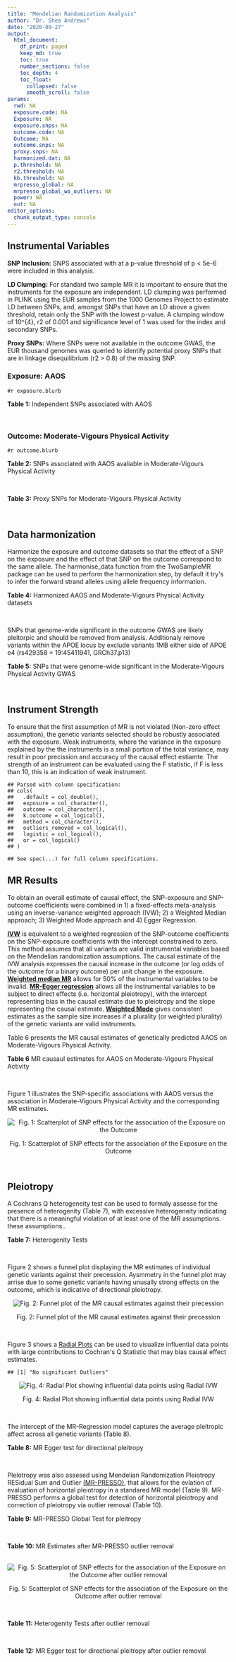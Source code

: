 ```yaml
---
title: "Mendelian Randomization Analysis"
author: "Dr. Shea Andrews"
date: "2020-09-27"
output:
  html_document:
    df_print: paged
    keep_md: true
    toc: true
    number_sections: false
    toc_depth: 4
    toc_float:
      collapsed: false
      smooth_scroll: false
params:
  rwd: NA
  exposure.code: NA
  Exposure: NA
  exposure.snps: NA
  outcome.code: NA
  Outcome: NA
  outcome.snps: NA
  proxy.snps: NA
  harmonized.dat: NA
  p.threshold: NA
  r2.threshold: NA
  kb.threshold: NA
  mrpresso_global: NA
  mrpresso_global_wo_outliers: NA
  power: NA
  out: NA
editor_options:
  chunk_output_type: console
---
```







## Instrumental Variables
**SNP Inclusion:** SNPS associated with at a p-value threshold of p < 5e-6 were included in this analysis.
<br>

**LD Clumping:** For standard two sample MR it is important to ensure that the instruments for the exposure are independent. LD clumping was performed in PLINK using the EUR samples from the 1000 Genomes Project to estimate LD between SNPs, and, amongst SNPs that have an LD above a given threshold, retain only the SNP with the lowest p-value. A clumping window of 10^{4}, r2 of 0.001 and significance level of 1 was used for the index and secondary SNPs.
<br>

**Proxy SNPs:** Where SNPs were not available in the outcome GWAS, the EUR thousand genomes was queried to identify potential proxy SNPs that are in linkage disequilibrium (r2 > 0.8) of the missing SNP.
<br>

### Exposure: AAOS
`#r exposure.blurb`
<br>

**Table 1:** Independent SNPs associated with AAOS
<div data-pagedtable="false">
  <script data-pagedtable-source type="application/json">
{"columns":[{"label":["SNP"],"name":[1],"type":["chr"],"align":["left"]},{"label":["CHROM"],"name":[2],"type":["dbl"],"align":["right"]},{"label":["POS"],"name":[3],"type":["dbl"],"align":["right"]},{"label":["REF"],"name":[4],"type":["chr"],"align":["left"]},{"label":["ALT"],"name":[5],"type":["chr"],"align":["left"]},{"label":["AF"],"name":[6],"type":["dbl"],"align":["right"]},{"label":["BETA"],"name":[7],"type":["dbl"],"align":["right"]},{"label":["SE"],"name":[8],"type":["dbl"],"align":["right"]},{"label":["Z"],"name":[9],"type":["dbl"],"align":["right"]},{"label":["P"],"name":[10],"type":["dbl"],"align":["right"]},{"label":["N"],"name":[11],"type":["dbl"],"align":["right"]},{"label":["TRAIT"],"name":[12],"type":["chr"],"align":["left"]}],"data":[{"1":"rs2649062","2":"1","3":"5799177","4":"A","5":"G","6":"0.3192","7":"0.0652","8":"0.0131","9":"4.977100","10":"6.120e-07","11":"40255","12":"AAOS"},{"1":"rs4662080","2":"1","3":"14363419","4":"C","5":"T","6":"0.6649","7":"0.1421","8":"0.0296","9":"4.800676","10":"1.586e-06","11":"40255","12":"AAOS"},{"1":"rs10919252","2":"1","3":"169802956","4":"C","5":"G","6":"0.3275","7":"0.0975","8":"0.0198","9":"4.924240","10":"8.182e-07","11":"40255","12":"AAOS"},{"1":"rs6701713","2":"1","3":"207786289","4":"A","5":"G","6":"0.7983","7":"-0.0709","8":"0.0146","9":"-4.856160","10":"1.184e-06","11":"40255","12":"AAOS"},{"1":"rs144505123","2":"1","3":"221802052","4":"C","5":"T","6":"0.0113","7":"0.7709","8":"0.1609","9":"4.791175","10":"1.661e-06","11":"40255","12":"AAOS"},{"1":"rs6718282","2":"2","3":"18039651","4":"G","5":"A","6":"0.0440","7":"-0.1421","8":"0.0308","9":"-4.613636","10":"3.840e-06","11":"40255","12":"AAOS"},{"1":"rs114131510","2":"2","3":"78420700","4":"A","5":"G","6":"0.0162","7":"0.6419","8":"0.1406","9":"4.565430","10":"4.949e-06","11":"40255","12":"AAOS"},{"1":"rs12615104","2":"2","3":"109820829","4":"T","5":"C","6":"0.2566","7":"-0.1057","8":"0.0221","9":"-4.782810","10":"1.829e-06","11":"40255","12":"AAOS"},{"1":"rs111906619","2":"2","3":"127789085","4":"C","5":"T","6":"0.0709","7":"0.1268","8":"0.0256","9":"4.953125","10":"7.088e-07","11":"40255","12":"AAOS"},{"1":"rs6431219","2":"2","3":"127862133","4":"C","5":"T","6":"0.4163","7":"0.0774","8":"0.0124","9":"6.241935","10":"3.897e-10","11":"40255","12":"AAOS"},{"1":"rs359982","2":"2","3":"219826934","4":"A","5":"G","6":"0.0781","7":"0.2660","8":"0.0513","9":"5.185190","10":"2.159e-07","11":"40255","12":"AAOS"},{"1":"rs116341973","2":"3","3":"63462893","4":"A","5":"G","6":"0.0227","7":"0.2057","8":"0.0399","9":"5.155390","10":"2.478e-07","11":"40255","12":"AAOS"},{"1":"rs145799027","2":"3","3":"114438213","4":"T","5":"C","6":"0.0147","7":"0.7485","8":"0.1601","9":"4.675200","10":"2.933e-06","11":"40255","12":"AAOS"},{"1":"rs71602496","2":"4","3":"661002","4":"A","5":"G","6":"0.1453","7":"0.0780","8":"0.0171","9":"4.561400","10":"4.978e-06","11":"40255","12":"AAOS"},{"1":"rs115803892","2":"4","3":"134185712","4":"G","5":"A","6":"0.0129","7":"0.9151","8":"0.1973","9":"4.638115","10":"3.498e-06","11":"40255","12":"AAOS"},{"1":"rs1689013","2":"4","3":"181048651","4":"T","5":"C","6":"0.2493","7":"0.0637","8":"0.0139","9":"4.582730","10":"4.657e-06","11":"40255","12":"AAOS"},{"1":"rs144202318","2":"5","3":"165711579","4":"G","5":"A","6":"0.0135","7":"0.7219","8":"0.1572","9":"4.592239","10":"4.356e-06","11":"40255","12":"AAOS"},{"1":"rs77345379","2":"6","3":"69273670","4":"C","5":"T","6":"0.0185","7":"0.2291","8":"0.0501","9":"4.572854","10":"4.830e-06","11":"40255","12":"AAOS"},{"1":"rs12153819","2":"6","3":"83773049","4":"C","5":"T","6":"0.1018","7":"-0.1092","8":"0.0235","9":"-4.646809","10":"3.291e-06","11":"40255","12":"AAOS"},{"1":"rs17170228","2":"7","3":"33076314","4":"G","5":"A","6":"0.0623","7":"0.1215","8":"0.0248","9":"4.899194","10":"1.004e-06","11":"40255","12":"AAOS"},{"1":"rs149907089","2":"7","3":"151626353","4":"G","5":"C","6":"0.0162","7":"0.7109","8":"0.1535","9":"4.631270","10":"3.637e-06","11":"40255","12":"AAOS"},{"1":"rs2725066","2":"8","3":"4438058","4":"T","5":"A","6":"0.5128","7":"-0.0936","8":"0.0191","9":"-4.900524","10":"9.948e-07","11":"40255","12":"AAOS"},{"1":"rs117201713","2":"8","3":"121340499","4":"G","5":"C","6":"0.0408","7":"0.2125","8":"0.0456","9":"4.660088","10":"3.120e-06","11":"40255","12":"AAOS"},{"1":"rs36033332","2":"9","3":"26834807","4":"C","5":"G","6":"0.0386","7":"0.4601","8":"0.0865","9":"5.319080","10":"1.030e-07","11":"40255","12":"AAOS"},{"1":"rs7930318","2":"11","3":"60033371","4":"C","5":"T","6":"0.5996","7":"0.0750","8":"0.0125","9":"6.000000","10":"2.245e-09","11":"40255","12":"AAOS"},{"1":"rs567075","2":"11","3":"85830157","4":"T","5":"C","6":"0.6903","7":"0.0900","8":"0.0132","9":"6.818180","10":"9.084e-12","11":"40255","12":"AAOS"},{"1":"rs11218343","2":"11","3":"121435587","4":"T","5":"C","6":"0.0395","7":"-0.1653","8":"0.0329","9":"-5.024320","10":"5.148e-07","11":"40255","12":"AAOS"},{"1":"rs7958488","2":"12","3":"6546166","4":"A","5":"T","6":"0.0195","7":"0.5085","8":"0.1111","9":"4.576960","10":"4.719e-06","11":"40255","12":"AAOS"},{"1":"rs1118069","2":"12","3":"84739181","4":"A","5":"T","6":"0.7195","7":"0.1012","8":"0.0216","9":"4.685190","10":"2.693e-06","11":"40255","12":"AAOS"},{"1":"rs140016885","2":"12","3":"99679113","4":"A","5":"G","6":"0.0144","7":"0.6851","8":"0.1416","9":"4.838280","10":"1.310e-06","11":"40255","12":"AAOS"},{"1":"rs9582517","2":"13","3":"102331030","4":"T","5":"C","6":"0.5073","7":"-0.1185","8":"0.0257","9":"-4.610890","10":"3.908e-06","11":"40255","12":"AAOS"},{"1":"rs146189059","2":"14","3":"47173254","4":"C","5":"G","6":"0.0111","7":"0.9444","8":"0.1835","9":"5.146590","10":"2.634e-07","11":"40255","12":"AAOS"},{"1":"rs17125944","2":"14","3":"53400629","4":"T","5":"C","6":"0.0924","7":"0.0960","8":"0.0203","9":"4.729060","10":"2.321e-06","11":"40255","12":"AAOS"},{"1":"rs150193285","2":"15","3":"75224360","4":"C","5":"T","6":"0.0109","7":"0.7622","8":"0.1650","9":"4.619394","10":"3.834e-06","11":"40255","12":"AAOS"},{"1":"rs9947273","2":"18","3":"35409158","4":"G","5":"A","6":"0.1431","7":"-0.0853","8":"0.0178","9":"-4.792135","10":"1.593e-06","11":"40255","12":"AAOS"},{"1":"rs62117204","2":"19","3":"45242967","4":"C","5":"T","6":"0.0601","7":"-0.1867","8":"0.0278","9":"-6.715827","10":"1.864e-11","11":"40255","12":"AAOS"},{"1":"rs76205446","2":"19","3":"45355267","4":"T","5":"A","6":"0.0143","7":"0.7096","8":"0.1234","9":"5.750405","10":"9.010e-09","11":"40255","12":"AAOS"},{"1":"rs2075650","2":"19","3":"45395619","4":"A","5":"G","6":"0.2197","7":"0.5502","8":"0.0223","9":"24.672600","10":"5.980e-134","11":"40255","12":"AAOS"},{"1":"rs141441332","2":"19","3":"45438575","4":"C","5":"A","6":"0.0110","7":"0.5383","8":"0.0632","9":"8.517405","10":"1.713e-17","11":"40255","12":"AAOS"},{"1":"rs204469","2":"19","3":"45490285","4":"A","5":"G","6":"0.9632","7":"0.1588","8":"0.0341","9":"4.656890","10":"3.269e-06","11":"40255","12":"AAOS"},{"1":"rs2827191","2":"21","3":"23361798","4":"C","5":"T","6":"0.2857","7":"0.1277","8":"0.0279","9":"4.577061","10":"4.895e-06","11":"40255","12":"AAOS"},{"1":"rs1043441","2":"22","3":"39130964","4":"C","5":"T","6":"0.2893","7":"-0.0639","8":"0.0135","9":"-4.733333","10":"2.110e-06","11":"40255","12":"AAOS"}],"options":{"columns":{"min":{},"max":[10]},"rows":{"min":[10],"max":[10]},"pages":{}}}
  </script>
</div>
<br>

### Outcome: Moderate-Vigours Physical Activity
`#r outcome.blurb`
<br>

**Table 2:** SNPs associated with AAOS avaliable in Moderate-Vigours Physical Activity
<div data-pagedtable="false">
  <script data-pagedtable-source type="application/json">
{"columns":[{"label":["SNP"],"name":[1],"type":["chr"],"align":["left"]},{"label":["CHROM"],"name":[2],"type":["dbl"],"align":["right"]},{"label":["POS"],"name":[3],"type":["dbl"],"align":["right"]},{"label":["REF"],"name":[4],"type":["chr"],"align":["left"]},{"label":["ALT"],"name":[5],"type":["chr"],"align":["left"]},{"label":["AF"],"name":[6],"type":["dbl"],"align":["right"]},{"label":["BETA"],"name":[7],"type":["dbl"],"align":["right"]},{"label":["SE"],"name":[8],"type":["dbl"],"align":["right"]},{"label":["Z"],"name":[9],"type":["dbl"],"align":["right"]},{"label":["P"],"name":[10],"type":["dbl"],"align":["right"]},{"label":["N"],"name":[11],"type":["dbl"],"align":["right"]},{"label":["TRAIT"],"name":[12],"type":["chr"],"align":["left"]}],"data":[{"1":"rs2649062","2":"1","3":"5799177","4":"A","5":"G","6":"0.312864","7":"-5.63136e-03","8":"0.00238261","9":"-2.3635300","10":"1.8e-02","11":"377234","12":"MVPA"},{"1":"rs10919252","2":"1","3":"169802956","4":"C","5":"G","6":"0.326389","7":"-1.16885e-03","8":"0.00235263","9":"-0.4968270","10":"6.2e-01","11":"377234","12":"MVPA"},{"1":"rs6701713","2":"1","3":"207786289","4":"A","5":"G","6":"0.818109","7":"-2.85609e-03","8":"0.00285338","9":"-1.0009500","10":"3.2e-01","11":"377234","12":"MVPA"},{"1":"rs144505123","2":"1","3":"221802052","4":"C","5":"T","6":"0.006434","7":"6.95662e-03","8":"0.01479730","9":"0.4701280","10":"6.4e-01","11":"377234","12":"MVPA"},{"1":"rs6718282","2":"2","3":"18039651","4":"G","5":"A","6":"0.051754","7":"9.32391e-04","8":"0.00505895","9":"0.1843050","10":"8.5e-01","11":"377234","12":"MVPA"},{"1":"rs114131510","2":"2","3":"78420700","4":"A","5":"G","6":"0.008185","7":"2.71980e-02","8":"0.01295120","9":"2.1000400","10":"3.6e-02","11":"377234","12":"MVPA"},{"1":"rs12615104","2":"2","3":"109820829","4":"T","5":"C","6":"0.259955","7":"9.33673e-04","8":"0.00251632","9":"0.3710470","10":"7.1e-01","11":"377234","12":"MVPA"},{"1":"rs111906619","2":"2","3":"127789085","4":"C","5":"T","6":"0.078820","7":"2.01876e-03","8":"0.00409250","9":"0.4932830","10":"6.2e-01","11":"377234","12":"MVPA"},{"1":"rs6431219","2":"2","3":"127862133","4":"C","5":"T","6":"0.414472","7":"3.75295e-03","8":"0.00223939","9":"1.6758800","10":"9.4e-02","11":"377234","12":"MVPA"},{"1":"rs359982","2":"2","3":"219826934","4":"A","5":"G","6":"0.071143","7":"6.03924e-03","8":"0.00428042","9":"1.4109000","10":"1.6e-01","11":"377234","12":"MVPA"},{"1":"rs116341973","2":"3","3":"63462893","4":"A","5":"G","6":"0.022843","7":"1.21286e-02","8":"0.00739812","9":"1.6394200","10":"1.0e-01","11":"377234","12":"MVPA"},{"1":"rs145799027","2":"3","3":"114438213","4":"T","5":"C","6":"0.007847","7":"5.63390e-03","8":"0.01373030","9":"0.4103260","10":"6.8e-01","11":"377234","12":"MVPA"},{"1":"rs71602496","2":"4","3":"661002","4":"A","5":"G","6":"0.153082","7":"5.69886e-03","8":"0.00306362","9":"1.8601700","10":"6.3e-02","11":"377234","12":"MVPA"},{"1":"rs115803892","2":"4","3":"134185712","4":"G","5":"A","6":"0.010239","7":"-1.00440e-02","8":"0.01101350","9":"-0.9119720","10":"3.6e-01","11":"377234","12":"MVPA"},{"1":"rs1689013","2":"4","3":"181048651","4":"T","5":"C","6":"0.239324","7":"2.77134e-03","8":"0.00258438","9":"1.0723400","10":"2.8e-01","11":"377234","12":"MVPA"},{"1":"rs144202318","2":"5","3":"165711579","4":"G","5":"A","6":"0.012872","7":"-1.32162e-02","8":"0.00991495","9":"-1.3329600","10":"1.8e-01","11":"377234","12":"MVPA"},{"1":"rs77345379","2":"6","3":"69273670","4":"C","5":"T","6":"0.018802","7":"-6.21436e-03","8":"0.00834054","9":"-0.7450790","10":"4.6e-01","11":"377234","12":"MVPA"},{"1":"rs12153819","2":"6","3":"83773049","4":"C","5":"T","6":"0.124306","7":"-2.82177e-03","8":"0.00334163","9":"-0.8444290","10":"4.0e-01","11":"377234","12":"MVPA"},{"1":"rs17170228","2":"7","3":"33076314","4":"G","5":"A","6":"0.068574","7":"2.82486e-03","8":"0.00436386","9":"0.6473310","10":"5.2e-01","11":"377234","12":"MVPA"},{"1":"rs149907089","2":"7","3":"151626353","4":"G","5":"C","6":"0.012344","7":"-1.04291e-02","8":"0.01133900","9":"-0.9197550","10":"3.6e-01","11":"377234","12":"MVPA"},{"1":"rs2725066","2":"8","3":"4438058","4":"T","5":"A","6":"0.521877","7":"1.73649e-03","8":"0.00221401","9":"0.7843190","10":"4.3e-01","11":"377234","12":"MVPA"},{"1":"rs117201713","2":"8","3":"121340499","4":"G","5":"C","6":"0.039613","7":"1.16509e-03","8":"0.00565834","9":"0.2059070","10":"8.4e-01","11":"377234","12":"MVPA"},{"1":"rs36033332","2":"9","3":"26834807","4":"C","5":"G","6":"0.051735","7":"4.23178e-03","8":"0.00502573","9":"0.8420230","10":"4.0e-01","11":"377234","12":"MVPA"},{"1":"rs7930318","2":"11","3":"60033371","4":"C","5":"T","6":"0.596097","7":"2.64869e-04","8":"0.00224741","9":"0.1178550","10":"9.1e-01","11":"377234","12":"MVPA"},{"1":"rs567075","2":"11","3":"85830157","4":"T","5":"C","6":"0.678228","7":"1.94643e-03","8":"0.00236037","9":"0.8246290","10":"4.1e-01","11":"377234","12":"MVPA"},{"1":"rs11218343","2":"11","3":"121435587","4":"T","5":"C","6":"0.037506","7":"-4.70450e-03","8":"0.00580715","9":"-0.8101220","10":"4.2e-01","11":"377234","12":"MVPA"},{"1":"rs7958488","2":"12","3":"6546166","4":"A","5":"T","6":"0.023766","7":"1.78508e-04","8":"0.00740328","9":"0.0241120","10":"9.8e-01","11":"377234","12":"MVPA"},{"1":"rs1118069","2":"12","3":"84739181","4":"A","5":"T","6":"0.716975","7":"1.42614e-04","8":"0.00244658","9":"0.0582912","10":"9.5e-01","11":"377234","12":"MVPA"},{"1":"rs140016885","2":"12","3":"99679113","4":"A","5":"G","6":"0.014288","7":"-1.08539e-03","8":"0.00983684","9":"-0.1103390","10":"9.1e-01","11":"377234","12":"MVPA"},{"1":"rs9582517","2":"13","3":"102331030","4":"T","5":"C","6":"0.489467","7":"-5.76231e-03","8":"0.00220877","9":"-2.6088300","10":"9.1e-03","11":"377234","12":"MVPA"},{"1":"rs146189059","2":"14","3":"47173254","4":"C","5":"G","6":"0.008012","7":"1.52099e-02","8":"0.01299360","9":"1.1705700","10":"2.4e-01","11":"377234","12":"MVPA"},{"1":"rs17125944","2":"14","3":"53400629","4":"T","5":"C","6":"0.091442","7":"3.51915e-03","8":"0.00383029","9":"0.9187690","10":"3.6e-01","11":"377234","12":"MVPA"},{"1":"rs150193285","2":"15","3":"75224360","4":"C","5":"T","6":"0.010873","7":"-4.25594e-03","8":"0.01070510","9":"-0.3975620","10":"6.9e-01","11":"377234","12":"MVPA"},{"1":"rs62117204","2":"19","3":"45242967","4":"C","5":"T","6":"0.071846","7":"-4.73442e-05","8":"0.00427019","9":"-0.0110871","10":"9.9e-01","11":"377234","12":"MVPA"},{"1":"rs76205446","2":"19","3":"45355267","4":"T","5":"A","6":"0.010832","7":"2.86922e-02","8":"0.01084620","9":"2.6453700","10":"8.2e-03","11":"377234","12":"MVPA"},{"1":"rs2075650","2":"19","3":"45395619","4":"A","5":"G","6":"0.145403","7":"1.63874e-02","8":"0.00312687","9":"5.2408300","10":"1.6e-07","11":"377234","12":"MVPA"},{"1":"rs141441332","2":"19","3":"45438575","4":"C","5":"A","6":"0.011317","7":"3.79182e-02","8":"0.01079480","9":"3.5126400","10":"4.4e-04","11":"377234","12":"MVPA"},{"1":"rs204469","2":"19","3":"45490285","4":"A","5":"G","6":"0.956399","7":"4.50255e-03","8":"0.00544760","9":"0.8265200","10":"4.1e-01","11":"377234","12":"MVPA"},{"1":"rs2827191","2":"21","3":"23361798","4":"C","5":"T","6":"0.289773","7":"-9.13755e-04","8":"0.00242974","9":"-0.3760710","10":"7.1e-01","11":"377234","12":"MVPA"},{"1":"rs1043441","2":"22","3":"39130964","4":"C","5":"T","6":"0.293982","7":"2.96883e-03","8":"0.00242078","9":"1.2263900","10":"2.2e-01","11":"377234","12":"MVPA"},{"1":"rs4662080","2":"NA","3":"NA","4":"NA","5":"NA","6":"NA","7":"NA","8":"NA","9":"NA","10":"NA","11":"NA","12":"NA"},{"1":"rs9947273","2":"NA","3":"NA","4":"NA","5":"NA","6":"NA","7":"NA","8":"NA","9":"NA","10":"NA","11":"NA","12":"NA"}],"options":{"columns":{"min":{},"max":[10]},"rows":{"min":[10],"max":[10]},"pages":{}}}
  </script>
</div>
<br>

**Table 3:** Proxy SNPs for Moderate-Vigours Physical Activity
<div data-pagedtable="false">
  <script data-pagedtable-source type="application/json">
{"columns":[{"label":["target_snp"],"name":[1],"type":["chr"],"align":["left"]},{"label":["proxy_snp"],"name":[2],"type":["chr"],"align":["left"]},{"label":["ld.r2"],"name":[3],"type":["dbl"],"align":["right"]},{"label":["Dprime"],"name":[4],"type":["dbl"],"align":["right"]},{"label":["PHASE"],"name":[5],"type":["chr"],"align":["left"]},{"label":["X12"],"name":[6],"type":["lgl"],"align":["right"]},{"label":["CHROM"],"name":[7],"type":["dbl"],"align":["right"]},{"label":["POS"],"name":[8],"type":["dbl"],"align":["right"]},{"label":["REF.proxy"],"name":[9],"type":["chr"],"align":["left"]},{"label":["ALT.proxy"],"name":[10],"type":["chr"],"align":["left"]},{"label":["AF"],"name":[11],"type":["dbl"],"align":["right"]},{"label":["BETA"],"name":[12],"type":["dbl"],"align":["right"]},{"label":["SE"],"name":[13],"type":["dbl"],"align":["right"]},{"label":["Z"],"name":[14],"type":["dbl"],"align":["right"]},{"label":["P"],"name":[15],"type":["dbl"],"align":["right"]},{"label":["N"],"name":[16],"type":["dbl"],"align":["right"]},{"label":["TRAIT"],"name":[17],"type":["chr"],"align":["left"]},{"label":["ref"],"name":[18],"type":["chr"],"align":["left"]},{"label":["ref.proxy"],"name":[19],"type":["lgl"],"align":["right"]},{"label":["alt"],"name":[20],"type":["chr"],"align":["left"]},{"label":["alt.proxy"],"name":[21],"type":["chr"],"align":["left"]},{"label":["ALT"],"name":[22],"type":["chr"],"align":["left"]},{"label":["REF"],"name":[23],"type":["chr"],"align":["left"]},{"label":["proxy.outcome"],"name":[24],"type":["lgl"],"align":["right"]}],"data":[{"1":"rs4662080","2":"rs4662076","3":"1","4":"1","5":"CT/TG","6":"NA","7":"1","8":"14357851","9":"T","10":"G","11":"0.749664","12":"0.00223142","13":"0.00255843","14":"0.872183","15":"0.380","16":"377234","17":"MVPA","18":"C","19":"TRUE","20":"T","21":"G","22":"T","23":"C","24":"TRUE"},{"1":"rs9947273","2":"rs28702850","3":"1","4":"1","5":"AT/GC","6":"NA","7":"18","8":"35373923","9":"C","10":"T","11":"0.151139","12":"-0.00533028","13":"0.00309464","14":"-1.722420","15":"0.085","16":"377234","17":"MVPA","18":"A","19":"TRUE","20":"G","21":"C","22":"A","23":"G","24":"TRUE"}],"options":{"columns":{"min":{},"max":[10]},"rows":{"min":[10],"max":[10]},"pages":{}}}
  </script>
</div>
<br>

## Data harmonization
Harmonize the exposure and outcome datasets so that the effect of a SNP on the exposure and the effect of that SNP on the outcome correspond to the same allele. The harmonise_data function from the TwoSampleMR package can be used to perform the harmonization step, by default it try's to infer the forward strand alleles using allele frequency information.
<br>

**Table 4:** Harmonized AAOS and Moderate-Vigours Physical Activity datasets
<div data-pagedtable="false">
  <script data-pagedtable-source type="application/json">
{"columns":[{"label":["SNP"],"name":[1],"type":["chr"],"align":["left"]},{"label":["effect_allele.exposure"],"name":[2],"type":["chr"],"align":["left"]},{"label":["other_allele.exposure"],"name":[3],"type":["chr"],"align":["left"]},{"label":["effect_allele.outcome"],"name":[4],"type":["chr"],"align":["left"]},{"label":["other_allele.outcome"],"name":[5],"type":["chr"],"align":["left"]},{"label":["beta.exposure"],"name":[6],"type":["dbl"],"align":["right"]},{"label":["beta.outcome"],"name":[7],"type":["dbl"],"align":["right"]},{"label":["eaf.exposure"],"name":[8],"type":["dbl"],"align":["right"]},{"label":["eaf.outcome"],"name":[9],"type":["dbl"],"align":["right"]},{"label":["remove"],"name":[10],"type":["lgl"],"align":["right"]},{"label":["palindromic"],"name":[11],"type":["lgl"],"align":["right"]},{"label":["ambiguous"],"name":[12],"type":["lgl"],"align":["right"]},{"label":["id.outcome"],"name":[13],"type":["chr"],"align":["left"]},{"label":["chr.outcome"],"name":[14],"type":["dbl"],"align":["right"]},{"label":["pos.outcome"],"name":[15],"type":["dbl"],"align":["right"]},{"label":["se.outcome"],"name":[16],"type":["dbl"],"align":["right"]},{"label":["z.outcome"],"name":[17],"type":["dbl"],"align":["right"]},{"label":["pval.outcome"],"name":[18],"type":["dbl"],"align":["right"]},{"label":["samplesize.outcome"],"name":[19],"type":["dbl"],"align":["right"]},{"label":["outcome"],"name":[20],"type":["chr"],"align":["left"]},{"label":["mr_keep.outcome"],"name":[21],"type":["lgl"],"align":["right"]},{"label":["pval_origin.outcome"],"name":[22],"type":["chr"],"align":["left"]},{"label":["chr.exposure"],"name":[23],"type":["dbl"],"align":["right"]},{"label":["pos.exposure"],"name":[24],"type":["dbl"],"align":["right"]},{"label":["se.exposure"],"name":[25],"type":["dbl"],"align":["right"]},{"label":["z.exposure"],"name":[26],"type":["dbl"],"align":["right"]},{"label":["pval.exposure"],"name":[27],"type":["dbl"],"align":["right"]},{"label":["samplesize.exposure"],"name":[28],"type":["dbl"],"align":["right"]},{"label":["exposure"],"name":[29],"type":["chr"],"align":["left"]},{"label":["mr_keep.exposure"],"name":[30],"type":["lgl"],"align":["right"]},{"label":["pval_origin.exposure"],"name":[31],"type":["chr"],"align":["left"]},{"label":["id.exposure"],"name":[32],"type":["chr"],"align":["left"]},{"label":["action"],"name":[33],"type":["dbl"],"align":["right"]},{"label":["mr_keep"],"name":[34],"type":["lgl"],"align":["right"]},{"label":["pt"],"name":[35],"type":["dbl"],"align":["right"]},{"label":["pleitropy_keep"],"name":[36],"type":["lgl"],"align":["right"]},{"label":["mrpresso_RSSobs"],"name":[37],"type":["lgl"],"align":["right"]},{"label":["mrpresso_pval"],"name":[38],"type":["lgl"],"align":["right"]},{"label":["mrpresso_keep"],"name":[39],"type":["lgl"],"align":["right"]}],"data":[{"1":"rs1043441","2":"T","3":"C","4":"T","5":"C","6":"-0.0639","7":"2.96883e-03","8":"0.2893","9":"0.293982","10":"FALSE","11":"FALSE","12":"FALSE","13":"UBZtXd","14":"22","15":"39130964","16":"0.00242078","17":"1.2263900","18":"2.2e-01","19":"377234","20":"Klimentidis2018mvpa","21":"TRUE","22":"reported","23":"22","24":"39130964","25":"0.0135","26":"-4.733333","27":"2.110e-06","28":"40255","29":"Huang2017aaos","30":"TRUE","31":"reported","32":"G6I6Ee","33":"2","34":"TRUE","35":"5e-06","36":"TRUE","37":"NA","38":"NA","39":"TRUE"},{"1":"rs10919252","2":"G","3":"C","4":"G","5":"C","6":"0.0975","7":"-1.16885e-03","8":"0.3275","9":"0.326389","10":"FALSE","11":"TRUE","12":"FALSE","13":"UBZtXd","14":"1","15":"169802956","16":"0.00235263","17":"-0.4968270","18":"6.2e-01","19":"377234","20":"Klimentidis2018mvpa","21":"TRUE","22":"reported","23":"1","24":"169802956","25":"0.0198","26":"4.924240","27":"8.182e-07","28":"40255","29":"Huang2017aaos","30":"TRUE","31":"reported","32":"G6I6Ee","33":"2","34":"TRUE","35":"5e-06","36":"TRUE","37":"NA","38":"NA","39":"TRUE"},{"1":"rs1118069","2":"T","3":"A","4":"T","5":"A","6":"0.1012","7":"1.42614e-04","8":"0.7195","9":"0.716975","10":"FALSE","11":"TRUE","12":"FALSE","13":"UBZtXd","14":"12","15":"84739181","16":"0.00244658","17":"0.0582912","18":"9.5e-01","19":"377234","20":"Klimentidis2018mvpa","21":"TRUE","22":"reported","23":"12","24":"84739181","25":"0.0216","26":"4.685190","27":"2.693e-06","28":"40255","29":"Huang2017aaos","30":"TRUE","31":"reported","32":"G6I6Ee","33":"2","34":"TRUE","35":"5e-06","36":"TRUE","37":"NA","38":"NA","39":"TRUE"},{"1":"rs111906619","2":"T","3":"C","4":"T","5":"C","6":"0.1268","7":"2.01876e-03","8":"0.0709","9":"0.078820","10":"FALSE","11":"FALSE","12":"FALSE","13":"UBZtXd","14":"2","15":"127789085","16":"0.00409250","17":"0.4932830","18":"6.2e-01","19":"377234","20":"Klimentidis2018mvpa","21":"TRUE","22":"reported","23":"2","24":"127789085","25":"0.0256","26":"4.953125","27":"7.088e-07","28":"40255","29":"Huang2017aaos","30":"TRUE","31":"reported","32":"G6I6Ee","33":"2","34":"TRUE","35":"5e-06","36":"TRUE","37":"NA","38":"NA","39":"TRUE"},{"1":"rs11218343","2":"C","3":"T","4":"C","5":"T","6":"-0.1653","7":"-4.70450e-03","8":"0.0395","9":"0.037506","10":"FALSE","11":"FALSE","12":"FALSE","13":"UBZtXd","14":"11","15":"121435587","16":"0.00580715","17":"-0.8101220","18":"4.2e-01","19":"377234","20":"Klimentidis2018mvpa","21":"TRUE","22":"reported","23":"11","24":"121435587","25":"0.0329","26":"-5.024320","27":"5.148e-07","28":"40255","29":"Huang2017aaos","30":"TRUE","31":"reported","32":"G6I6Ee","33":"2","34":"TRUE","35":"5e-06","36":"TRUE","37":"NA","38":"NA","39":"TRUE"},{"1":"rs114131510","2":"G","3":"A","4":"G","5":"A","6":"0.6419","7":"2.71980e-02","8":"0.0162","9":"0.008185","10":"FALSE","11":"FALSE","12":"FALSE","13":"UBZtXd","14":"2","15":"78420700","16":"0.01295120","17":"2.1000400","18":"3.6e-02","19":"377234","20":"Klimentidis2018mvpa","21":"TRUE","22":"reported","23":"2","24":"78420700","25":"0.1406","26":"4.565430","27":"4.949e-06","28":"40255","29":"Huang2017aaos","30":"TRUE","31":"reported","32":"G6I6Ee","33":"2","34":"TRUE","35":"5e-06","36":"TRUE","37":"NA","38":"NA","39":"TRUE"},{"1":"rs115803892","2":"A","3":"G","4":"A","5":"G","6":"0.9151","7":"-1.00440e-02","8":"0.0129","9":"0.010239","10":"FALSE","11":"FALSE","12":"FALSE","13":"UBZtXd","14":"4","15":"134185712","16":"0.01101350","17":"-0.9119720","18":"3.6e-01","19":"377234","20":"Klimentidis2018mvpa","21":"TRUE","22":"reported","23":"4","24":"134185712","25":"0.1973","26":"4.638115","27":"3.498e-06","28":"40255","29":"Huang2017aaos","30":"TRUE","31":"reported","32":"G6I6Ee","33":"2","34":"TRUE","35":"5e-06","36":"TRUE","37":"NA","38":"NA","39":"TRUE"},{"1":"rs116341973","2":"G","3":"A","4":"G","5":"A","6":"0.2057","7":"1.21286e-02","8":"0.0227","9":"0.022843","10":"FALSE","11":"FALSE","12":"FALSE","13":"UBZtXd","14":"3","15":"63462893","16":"0.00739812","17":"1.6394200","18":"1.0e-01","19":"377234","20":"Klimentidis2018mvpa","21":"TRUE","22":"reported","23":"3","24":"63462893","25":"0.0399","26":"5.155390","27":"2.478e-07","28":"40255","29":"Huang2017aaos","30":"TRUE","31":"reported","32":"G6I6Ee","33":"2","34":"TRUE","35":"5e-06","36":"TRUE","37":"NA","38":"NA","39":"TRUE"},{"1":"rs117201713","2":"C","3":"G","4":"C","5":"G","6":"0.2125","7":"1.16509e-03","8":"0.0408","9":"0.039613","10":"FALSE","11":"TRUE","12":"FALSE","13":"UBZtXd","14":"8","15":"121340499","16":"0.00565834","17":"0.2059070","18":"8.4e-01","19":"377234","20":"Klimentidis2018mvpa","21":"TRUE","22":"reported","23":"8","24":"121340499","25":"0.0456","26":"4.660088","27":"3.120e-06","28":"40255","29":"Huang2017aaos","30":"TRUE","31":"reported","32":"G6I6Ee","33":"2","34":"TRUE","35":"5e-06","36":"TRUE","37":"NA","38":"NA","39":"TRUE"},{"1":"rs12153819","2":"T","3":"C","4":"T","5":"C","6":"-0.1092","7":"-2.82177e-03","8":"0.1018","9":"0.124306","10":"FALSE","11":"FALSE","12":"FALSE","13":"UBZtXd","14":"6","15":"83773049","16":"0.00334163","17":"-0.8444290","18":"4.0e-01","19":"377234","20":"Klimentidis2018mvpa","21":"TRUE","22":"reported","23":"6","24":"83773049","25":"0.0235","26":"-4.646809","27":"3.291e-06","28":"40255","29":"Huang2017aaos","30":"TRUE","31":"reported","32":"G6I6Ee","33":"2","34":"TRUE","35":"5e-06","36":"TRUE","37":"NA","38":"NA","39":"TRUE"},{"1":"rs12615104","2":"C","3":"T","4":"C","5":"T","6":"-0.1057","7":"9.33673e-04","8":"0.2566","9":"0.259955","10":"FALSE","11":"FALSE","12":"FALSE","13":"UBZtXd","14":"2","15":"109820829","16":"0.00251632","17":"0.3710470","18":"7.1e-01","19":"377234","20":"Klimentidis2018mvpa","21":"TRUE","22":"reported","23":"2","24":"109820829","25":"0.0221","26":"-4.782810","27":"1.829e-06","28":"40255","29":"Huang2017aaos","30":"TRUE","31":"reported","32":"G6I6Ee","33":"2","34":"TRUE","35":"5e-06","36":"TRUE","37":"NA","38":"NA","39":"TRUE"},{"1":"rs140016885","2":"G","3":"A","4":"G","5":"A","6":"0.6851","7":"-1.08539e-03","8":"0.0144","9":"0.014288","10":"FALSE","11":"FALSE","12":"FALSE","13":"UBZtXd","14":"12","15":"99679113","16":"0.00983684","17":"-0.1103390","18":"9.1e-01","19":"377234","20":"Klimentidis2018mvpa","21":"TRUE","22":"reported","23":"12","24":"99679113","25":"0.1416","26":"4.838280","27":"1.310e-06","28":"40255","29":"Huang2017aaos","30":"TRUE","31":"reported","32":"G6I6Ee","33":"2","34":"TRUE","35":"5e-06","36":"TRUE","37":"NA","38":"NA","39":"TRUE"},{"1":"rs141441332","2":"A","3":"C","4":"A","5":"C","6":"0.5383","7":"3.79182e-02","8":"0.0110","9":"0.011317","10":"FALSE","11":"FALSE","12":"FALSE","13":"UBZtXd","14":"19","15":"45438575","16":"0.01079480","17":"3.5126400","18":"4.4e-04","19":"377234","20":"Klimentidis2018mvpa","21":"TRUE","22":"reported","23":"19","24":"45438575","25":"0.0632","26":"8.517405","27":"1.713e-17","28":"40255","29":"Huang2017aaos","30":"TRUE","31":"reported","32":"G6I6Ee","33":"2","34":"TRUE","35":"5e-06","36":"FALSE","37":"NA","38":"NA","39":"TRUE"},{"1":"rs144202318","2":"A","3":"G","4":"A","5":"G","6":"0.7219","7":"-1.32162e-02","8":"0.0135","9":"0.012872","10":"FALSE","11":"FALSE","12":"FALSE","13":"UBZtXd","14":"5","15":"165711579","16":"0.00991495","17":"-1.3329600","18":"1.8e-01","19":"377234","20":"Klimentidis2018mvpa","21":"TRUE","22":"reported","23":"5","24":"165711579","25":"0.1572","26":"4.592239","27":"4.356e-06","28":"40255","29":"Huang2017aaos","30":"TRUE","31":"reported","32":"G6I6Ee","33":"2","34":"TRUE","35":"5e-06","36":"TRUE","37":"NA","38":"NA","39":"TRUE"},{"1":"rs144505123","2":"T","3":"C","4":"T","5":"C","6":"0.7709","7":"6.95662e-03","8":"0.0113","9":"0.006434","10":"FALSE","11":"FALSE","12":"FALSE","13":"UBZtXd","14":"1","15":"221802052","16":"0.01479730","17":"0.4701280","18":"6.4e-01","19":"377234","20":"Klimentidis2018mvpa","21":"TRUE","22":"reported","23":"1","24":"221802052","25":"0.1609","26":"4.791175","27":"1.661e-06","28":"40255","29":"Huang2017aaos","30":"TRUE","31":"reported","32":"G6I6Ee","33":"2","34":"TRUE","35":"5e-06","36":"TRUE","37":"NA","38":"NA","39":"TRUE"},{"1":"rs145799027","2":"C","3":"T","4":"C","5":"T","6":"0.7485","7":"5.63390e-03","8":"0.0147","9":"0.007847","10":"FALSE","11":"FALSE","12":"FALSE","13":"UBZtXd","14":"3","15":"114438213","16":"0.01373030","17":"0.4103260","18":"6.8e-01","19":"377234","20":"Klimentidis2018mvpa","21":"TRUE","22":"reported","23":"3","24":"114438213","25":"0.1601","26":"4.675200","27":"2.933e-06","28":"40255","29":"Huang2017aaos","30":"TRUE","31":"reported","32":"G6I6Ee","33":"2","34":"TRUE","35":"5e-06","36":"TRUE","37":"NA","38":"NA","39":"TRUE"},{"1":"rs146189059","2":"G","3":"C","4":"G","5":"C","6":"0.9444","7":"1.52099e-02","8":"0.0111","9":"0.008012","10":"FALSE","11":"TRUE","12":"FALSE","13":"UBZtXd","14":"14","15":"47173254","16":"0.01299360","17":"1.1705700","18":"2.4e-01","19":"377234","20":"Klimentidis2018mvpa","21":"TRUE","22":"reported","23":"14","24":"47173254","25":"0.1835","26":"5.146590","27":"2.634e-07","28":"40255","29":"Huang2017aaos","30":"TRUE","31":"reported","32":"G6I6Ee","33":"2","34":"TRUE","35":"5e-06","36":"TRUE","37":"NA","38":"NA","39":"TRUE"},{"1":"rs149907089","2":"C","3":"G","4":"C","5":"G","6":"0.7109","7":"-1.04291e-02","8":"0.0162","9":"0.012344","10":"FALSE","11":"TRUE","12":"FALSE","13":"UBZtXd","14":"7","15":"151626353","16":"0.01133900","17":"-0.9197550","18":"3.6e-01","19":"377234","20":"Klimentidis2018mvpa","21":"TRUE","22":"reported","23":"7","24":"151626353","25":"0.1535","26":"4.631270","27":"3.637e-06","28":"40255","29":"Huang2017aaos","30":"TRUE","31":"reported","32":"G6I6Ee","33":"2","34":"TRUE","35":"5e-06","36":"TRUE","37":"NA","38":"NA","39":"TRUE"},{"1":"rs150193285","2":"T","3":"C","4":"T","5":"C","6":"0.7622","7":"-4.25594e-03","8":"0.0109","9":"0.010873","10":"FALSE","11":"FALSE","12":"FALSE","13":"UBZtXd","14":"15","15":"75224360","16":"0.01070510","17":"-0.3975620","18":"6.9e-01","19":"377234","20":"Klimentidis2018mvpa","21":"TRUE","22":"reported","23":"15","24":"75224360","25":"0.1650","26":"4.619394","27":"3.834e-06","28":"40255","29":"Huang2017aaos","30":"TRUE","31":"reported","32":"G6I6Ee","33":"2","34":"TRUE","35":"5e-06","36":"TRUE","37":"NA","38":"NA","39":"TRUE"},{"1":"rs1689013","2":"C","3":"T","4":"C","5":"T","6":"0.0637","7":"2.77134e-03","8":"0.2493","9":"0.239324","10":"FALSE","11":"FALSE","12":"FALSE","13":"UBZtXd","14":"4","15":"181048651","16":"0.00258438","17":"1.0723400","18":"2.8e-01","19":"377234","20":"Klimentidis2018mvpa","21":"TRUE","22":"reported","23":"4","24":"181048651","25":"0.0139","26":"4.582730","27":"4.657e-06","28":"40255","29":"Huang2017aaos","30":"TRUE","31":"reported","32":"G6I6Ee","33":"2","34":"TRUE","35":"5e-06","36":"TRUE","37":"NA","38":"NA","39":"TRUE"},{"1":"rs17125944","2":"C","3":"T","4":"C","5":"T","6":"0.0960","7":"3.51915e-03","8":"0.0924","9":"0.091442","10":"FALSE","11":"FALSE","12":"FALSE","13":"UBZtXd","14":"14","15":"53400629","16":"0.00383029","17":"0.9187690","18":"3.6e-01","19":"377234","20":"Klimentidis2018mvpa","21":"TRUE","22":"reported","23":"14","24":"53400629","25":"0.0203","26":"4.729060","27":"2.321e-06","28":"40255","29":"Huang2017aaos","30":"TRUE","31":"reported","32":"G6I6Ee","33":"2","34":"TRUE","35":"5e-06","36":"TRUE","37":"NA","38":"NA","39":"TRUE"},{"1":"rs17170228","2":"A","3":"G","4":"A","5":"G","6":"0.1215","7":"2.82486e-03","8":"0.0623","9":"0.068574","10":"FALSE","11":"FALSE","12":"FALSE","13":"UBZtXd","14":"7","15":"33076314","16":"0.00436386","17":"0.6473310","18":"5.2e-01","19":"377234","20":"Klimentidis2018mvpa","21":"TRUE","22":"reported","23":"7","24":"33076314","25":"0.0248","26":"4.899194","27":"1.004e-06","28":"40255","29":"Huang2017aaos","30":"TRUE","31":"reported","32":"G6I6Ee","33":"2","34":"TRUE","35":"5e-06","36":"TRUE","37":"NA","38":"NA","39":"TRUE"},{"1":"rs204469","2":"G","3":"A","4":"G","5":"A","6":"0.1588","7":"4.50255e-03","8":"0.9632","9":"0.956399","10":"FALSE","11":"FALSE","12":"FALSE","13":"UBZtXd","14":"19","15":"45490285","16":"0.00544760","17":"0.8265200","18":"4.1e-01","19":"377234","20":"Klimentidis2018mvpa","21":"TRUE","22":"reported","23":"19","24":"45490285","25":"0.0341","26":"4.656890","27":"3.269e-06","28":"40255","29":"Huang2017aaos","30":"TRUE","31":"reported","32":"G6I6Ee","33":"2","34":"TRUE","35":"5e-06","36":"FALSE","37":"NA","38":"NA","39":"TRUE"},{"1":"rs2075650","2":"G","3":"A","4":"G","5":"A","6":"0.5502","7":"1.63874e-02","8":"0.2197","9":"0.145403","10":"FALSE","11":"FALSE","12":"FALSE","13":"UBZtXd","14":"19","15":"45395619","16":"0.00312687","17":"5.2408300","18":"1.6e-07","19":"377234","20":"Klimentidis2018mvpa","21":"TRUE","22":"reported","23":"19","24":"45395619","25":"0.0223","26":"24.672600","27":"5.980e-134","28":"40255","29":"Huang2017aaos","30":"TRUE","31":"reported","32":"G6I6Ee","33":"2","34":"TRUE","35":"5e-06","36":"FALSE","37":"NA","38":"NA","39":"TRUE"},{"1":"rs2649062","2":"G","3":"A","4":"G","5":"A","6":"0.0652","7":"-5.63136e-03","8":"0.3192","9":"0.312864","10":"FALSE","11":"FALSE","12":"FALSE","13":"UBZtXd","14":"1","15":"5799177","16":"0.00238261","17":"-2.3635300","18":"1.8e-02","19":"377234","20":"Klimentidis2018mvpa","21":"TRUE","22":"reported","23":"1","24":"5799177","25":"0.0131","26":"4.977100","27":"6.120e-07","28":"40255","29":"Huang2017aaos","30":"TRUE","31":"reported","32":"G6I6Ee","33":"2","34":"TRUE","35":"5e-06","36":"TRUE","37":"NA","38":"NA","39":"TRUE"},{"1":"rs2725066","2":"A","3":"T","4":"A","5":"T","6":"-0.0936","7":"1.73649e-03","8":"0.5128","9":"0.521877","10":"FALSE","11":"TRUE","12":"TRUE","13":"UBZtXd","14":"8","15":"4438058","16":"0.00221401","17":"0.7843190","18":"4.3e-01","19":"377234","20":"Klimentidis2018mvpa","21":"TRUE","22":"reported","23":"8","24":"4438058","25":"0.0191","26":"-4.900524","27":"9.948e-07","28":"40255","29":"Huang2017aaos","30":"TRUE","31":"reported","32":"G6I6Ee","33":"2","34":"FALSE","35":"5e-06","36":"TRUE","37":"NA","38":"NA","39":"NA"},{"1":"rs2827191","2":"T","3":"C","4":"T","5":"C","6":"0.1277","7":"-9.13755e-04","8":"0.2857","9":"0.289773","10":"FALSE","11":"FALSE","12":"FALSE","13":"UBZtXd","14":"21","15":"23361798","16":"0.00242974","17":"-0.3760710","18":"7.1e-01","19":"377234","20":"Klimentidis2018mvpa","21":"TRUE","22":"reported","23":"21","24":"23361798","25":"0.0279","26":"4.577061","27":"4.895e-06","28":"40255","29":"Huang2017aaos","30":"TRUE","31":"reported","32":"G6I6Ee","33":"2","34":"TRUE","35":"5e-06","36":"TRUE","37":"NA","38":"NA","39":"TRUE"},{"1":"rs359982","2":"G","3":"A","4":"G","5":"A","6":"0.2660","7":"6.03924e-03","8":"0.0781","9":"0.071143","10":"FALSE","11":"FALSE","12":"FALSE","13":"UBZtXd","14":"2","15":"219826934","16":"0.00428042","17":"1.4109000","18":"1.6e-01","19":"377234","20":"Klimentidis2018mvpa","21":"TRUE","22":"reported","23":"2","24":"219826934","25":"0.0513","26":"5.185190","27":"2.159e-07","28":"40255","29":"Huang2017aaos","30":"TRUE","31":"reported","32":"G6I6Ee","33":"2","34":"TRUE","35":"5e-06","36":"TRUE","37":"NA","38":"NA","39":"TRUE"},{"1":"rs36033332","2":"G","3":"C","4":"G","5":"C","6":"0.4601","7":"4.23178e-03","8":"0.0386","9":"0.051735","10":"FALSE","11":"TRUE","12":"FALSE","13":"UBZtXd","14":"9","15":"26834807","16":"0.00502573","17":"0.8420230","18":"4.0e-01","19":"377234","20":"Klimentidis2018mvpa","21":"TRUE","22":"reported","23":"9","24":"26834807","25":"0.0865","26":"5.319080","27":"1.030e-07","28":"40255","29":"Huang2017aaos","30":"TRUE","31":"reported","32":"G6I6Ee","33":"2","34":"TRUE","35":"5e-06","36":"TRUE","37":"NA","38":"NA","39":"TRUE"},{"1":"rs4662080","2":"T","3":"C","4":"T","5":"C","6":"0.1421","7":"2.23142e-03","8":"0.6649","9":"0.749664","10":"FALSE","11":"FALSE","12":"FALSE","13":"UBZtXd","14":"1","15":"14357851","16":"0.00255843","17":"0.8721830","18":"3.8e-01","19":"377234","20":"Klimentidis2018mvpa","21":"TRUE","22":"reported","23":"1","24":"14363419","25":"0.0296","26":"4.800676","27":"1.586e-06","28":"40255","29":"Huang2017aaos","30":"TRUE","31":"reported","32":"G6I6Ee","33":"2","34":"TRUE","35":"5e-06","36":"TRUE","37":"NA","38":"NA","39":"TRUE"},{"1":"rs567075","2":"C","3":"T","4":"C","5":"T","6":"0.0900","7":"1.94643e-03","8":"0.6903","9":"0.678228","10":"FALSE","11":"FALSE","12":"FALSE","13":"UBZtXd","14":"11","15":"85830157","16":"0.00236037","17":"0.8246290","18":"4.1e-01","19":"377234","20":"Klimentidis2018mvpa","21":"TRUE","22":"reported","23":"11","24":"85830157","25":"0.0132","26":"6.818180","27":"9.084e-12","28":"40255","29":"Huang2017aaos","30":"TRUE","31":"reported","32":"G6I6Ee","33":"2","34":"TRUE","35":"5e-06","36":"TRUE","37":"NA","38":"NA","39":"TRUE"},{"1":"rs62117204","2":"T","3":"C","4":"T","5":"C","6":"-0.1867","7":"-4.73442e-05","8":"0.0601","9":"0.071846","10":"FALSE","11":"FALSE","12":"FALSE","13":"UBZtXd","14":"19","15":"45242967","16":"0.00427019","17":"-0.0110871","18":"9.9e-01","19":"377234","20":"Klimentidis2018mvpa","21":"TRUE","22":"reported","23":"19","24":"45242967","25":"0.0278","26":"-6.715827","27":"1.864e-11","28":"40255","29":"Huang2017aaos","30":"TRUE","31":"reported","32":"G6I6Ee","33":"2","34":"TRUE","35":"5e-06","36":"FALSE","37":"NA","38":"NA","39":"TRUE"},{"1":"rs6431219","2":"T","3":"C","4":"T","5":"C","6":"0.0774","7":"3.75295e-03","8":"0.4163","9":"0.414472","10":"FALSE","11":"FALSE","12":"FALSE","13":"UBZtXd","14":"2","15":"127862133","16":"0.00223939","17":"1.6758800","18":"9.4e-02","19":"377234","20":"Klimentidis2018mvpa","21":"TRUE","22":"reported","23":"2","24":"127862133","25":"0.0124","26":"6.241935","27":"3.897e-10","28":"40255","29":"Huang2017aaos","30":"TRUE","31":"reported","32":"G6I6Ee","33":"2","34":"TRUE","35":"5e-06","36":"TRUE","37":"NA","38":"NA","39":"TRUE"},{"1":"rs6701713","2":"G","3":"A","4":"G","5":"A","6":"-0.0709","7":"-2.85609e-03","8":"0.7983","9":"0.818109","10":"FALSE","11":"FALSE","12":"FALSE","13":"UBZtXd","14":"1","15":"207786289","16":"0.00285338","17":"-1.0009500","18":"3.2e-01","19":"377234","20":"Klimentidis2018mvpa","21":"TRUE","22":"reported","23":"1","24":"207786289","25":"0.0146","26":"-4.856160","27":"1.184e-06","28":"40255","29":"Huang2017aaos","30":"TRUE","31":"reported","32":"G6I6Ee","33":"2","34":"TRUE","35":"5e-06","36":"TRUE","37":"NA","38":"NA","39":"TRUE"},{"1":"rs6718282","2":"A","3":"G","4":"A","5":"G","6":"-0.1421","7":"9.32391e-04","8":"0.0440","9":"0.051754","10":"FALSE","11":"FALSE","12":"FALSE","13":"UBZtXd","14":"2","15":"18039651","16":"0.00505895","17":"0.1843050","18":"8.5e-01","19":"377234","20":"Klimentidis2018mvpa","21":"TRUE","22":"reported","23":"2","24":"18039651","25":"0.0308","26":"-4.613636","27":"3.840e-06","28":"40255","29":"Huang2017aaos","30":"TRUE","31":"reported","32":"G6I6Ee","33":"2","34":"TRUE","35":"5e-06","36":"TRUE","37":"NA","38":"NA","39":"TRUE"},{"1":"rs71602496","2":"G","3":"A","4":"G","5":"A","6":"0.0780","7":"5.69886e-03","8":"0.1453","9":"0.153082","10":"FALSE","11":"FALSE","12":"FALSE","13":"UBZtXd","14":"4","15":"661002","16":"0.00306362","17":"1.8601700","18":"6.3e-02","19":"377234","20":"Klimentidis2018mvpa","21":"TRUE","22":"reported","23":"4","24":"661002","25":"0.0171","26":"4.561400","27":"4.978e-06","28":"40255","29":"Huang2017aaos","30":"TRUE","31":"reported","32":"G6I6Ee","33":"2","34":"TRUE","35":"5e-06","36":"TRUE","37":"NA","38":"NA","39":"TRUE"},{"1":"rs76205446","2":"A","3":"T","4":"A","5":"T","6":"0.7096","7":"2.86922e-02","8":"0.0143","9":"0.010832","10":"FALSE","11":"TRUE","12":"FALSE","13":"UBZtXd","14":"19","15":"45355267","16":"0.01084620","17":"2.6453700","18":"8.2e-03","19":"377234","20":"Klimentidis2018mvpa","21":"TRUE","22":"reported","23":"19","24":"45355267","25":"0.1234","26":"5.750405","27":"9.010e-09","28":"40255","29":"Huang2017aaos","30":"TRUE","31":"reported","32":"G6I6Ee","33":"2","34":"TRUE","35":"5e-06","36":"FALSE","37":"NA","38":"NA","39":"TRUE"},{"1":"rs77345379","2":"T","3":"C","4":"T","5":"C","6":"0.2291","7":"-6.21436e-03","8":"0.0185","9":"0.018802","10":"FALSE","11":"FALSE","12":"FALSE","13":"UBZtXd","14":"6","15":"69273670","16":"0.00834054","17":"-0.7450790","18":"4.6e-01","19":"377234","20":"Klimentidis2018mvpa","21":"TRUE","22":"reported","23":"6","24":"69273670","25":"0.0501","26":"4.572854","27":"4.830e-06","28":"40255","29":"Huang2017aaos","30":"TRUE","31":"reported","32":"G6I6Ee","33":"2","34":"TRUE","35":"5e-06","36":"TRUE","37":"NA","38":"NA","39":"TRUE"},{"1":"rs7930318","2":"T","3":"C","4":"T","5":"C","6":"0.0750","7":"2.64869e-04","8":"0.5996","9":"0.596097","10":"FALSE","11":"FALSE","12":"FALSE","13":"UBZtXd","14":"11","15":"60033371","16":"0.00224741","17":"0.1178550","18":"9.1e-01","19":"377234","20":"Klimentidis2018mvpa","21":"TRUE","22":"reported","23":"11","24":"60033371","25":"0.0125","26":"6.000000","27":"2.245e-09","28":"40255","29":"Huang2017aaos","30":"TRUE","31":"reported","32":"G6I6Ee","33":"2","34":"TRUE","35":"5e-06","36":"TRUE","37":"NA","38":"NA","39":"TRUE"},{"1":"rs7958488","2":"T","3":"A","4":"T","5":"A","6":"0.5085","7":"1.78508e-04","8":"0.0195","9":"0.023766","10":"FALSE","11":"TRUE","12":"FALSE","13":"UBZtXd","14":"12","15":"6546166","16":"0.00740328","17":"0.0241120","18":"9.8e-01","19":"377234","20":"Klimentidis2018mvpa","21":"TRUE","22":"reported","23":"12","24":"6546166","25":"0.1111","26":"4.576960","27":"4.719e-06","28":"40255","29":"Huang2017aaos","30":"TRUE","31":"reported","32":"G6I6Ee","33":"2","34":"TRUE","35":"5e-06","36":"TRUE","37":"NA","38":"NA","39":"TRUE"},{"1":"rs9582517","2":"C","3":"T","4":"C","5":"T","6":"-0.1185","7":"-5.76231e-03","8":"0.5073","9":"0.489467","10":"FALSE","11":"FALSE","12":"FALSE","13":"UBZtXd","14":"13","15":"102331030","16":"0.00220877","17":"-2.6088300","18":"9.1e-03","19":"377234","20":"Klimentidis2018mvpa","21":"TRUE","22":"reported","23":"13","24":"102331030","25":"0.0257","26":"-4.610890","27":"3.908e-06","28":"40255","29":"Huang2017aaos","30":"TRUE","31":"reported","32":"G6I6Ee","33":"2","34":"TRUE","35":"5e-06","36":"TRUE","37":"NA","38":"NA","39":"TRUE"},{"1":"rs9947273","2":"A","3":"G","4":"A","5":"G","6":"-0.0853","7":"-5.33028e-03","8":"0.1431","9":"0.151139","10":"FALSE","11":"FALSE","12":"FALSE","13":"UBZtXd","14":"18","15":"35373923","16":"0.00309464","17":"-1.7224200","18":"8.5e-02","19":"377234","20":"Klimentidis2018mvpa","21":"TRUE","22":"reported","23":"18","24":"35409158","25":"0.0178","26":"-4.792135","27":"1.593e-06","28":"40255","29":"Huang2017aaos","30":"TRUE","31":"reported","32":"G6I6Ee","33":"2","34":"TRUE","35":"5e-06","36":"TRUE","37":"NA","38":"NA","39":"TRUE"}],"options":{"columns":{"min":{},"max":[10]},"rows":{"min":[10],"max":[10]},"pages":{}}}
  </script>
</div>
<br>

SNPs that genome-wide significant in the outcome GWAS are likely pleitorpic and should be removed from analysis. Additionaly remove variants within the APOE locus by exclude variants 1MB either side of APOE e4 (rs429358 = 19:45411941, GRCh37.p13)
<br>


**Table 5:** SNPs that were genome-wide significant in the Moderate-Vigours Physical Activity GWAS
<div data-pagedtable="false">
  <script data-pagedtable-source type="application/json">
{"columns":[{"label":["SNP"],"name":[1],"type":["chr"],"align":["left"]},{"label":["chr.outcome"],"name":[2],"type":["dbl"],"align":["right"]},{"label":["pos.outcome"],"name":[3],"type":["dbl"],"align":["right"]},{"label":["pval.exposure"],"name":[4],"type":["dbl"],"align":["right"]},{"label":["pval.outcome"],"name":[5],"type":["dbl"],"align":["right"]}],"data":[{"1":"rs141441332","2":"19","3":"45438575","4":"1.713e-17","5":"4.4e-04"},{"1":"rs204469","2":"19","3":"45490285","4":"3.269e-06","5":"4.1e-01"},{"1":"rs2075650","2":"19","3":"45395619","4":"5.980e-134","5":"1.6e-07"},{"1":"rs62117204","2":"19","3":"45242967","4":"1.864e-11","5":"9.9e-01"},{"1":"rs76205446","2":"19","3":"45355267","4":"9.010e-09","5":"8.2e-03"}],"options":{"columns":{"min":{},"max":[10]},"rows":{"min":[10],"max":[10]},"pages":{}}}
  </script>
</div>
<br>


## Instrument Strength
To ensure that the first assumption of MR is not violated (Non-zero effect assumption), the genetic variants selected should be robustly associated with the exposure. Weak instruments, where the variance in the exposure explained by the the instruments is a small portion of the total variance, may result in poor precission and accuracy of the causal effect estiamte. The strength of an instrument can be evaluated using the F statistic, if F is less than 10, this is an indication of weak instrument.


```
## Parsed with column specification:
## cols(
##   .default = col_double(),
##   exposure = col_character(),
##   outcome = col_character(),
##   k.outcome = col_logical(),
##   method = col_character(),
##   outliers_removed = col_logical(),
##   logistic = col_logical(),
##   or = col_logical()
## )
```

```
## See spec(...) for full column specifications.
```

<div data-pagedtable="false">
  <script data-pagedtable-source type="application/json">
{"columns":[{"label":["outliers_removed"],"name":[1],"type":["lgl"],"align":["right"]},{"label":["pve.exposure"],"name":[2],"type":["dbl"],"align":["right"]},{"label":["F"],"name":[3],"type":["dbl"],"align":["right"]},{"label":["Alpha"],"name":[4],"type":["dbl"],"align":["right"]},{"label":["NCP"],"name":[5],"type":["dbl"],"align":["right"]},{"label":["Power"],"name":[6],"type":["dbl"],"align":["right"]}],"data":[{"1":"FALSE","2":"0.02165173","3":"24.7239","4":"0.05","5":"6.141644","6":"0.6978696"}],"options":{"columns":{"min":{},"max":[10]},"rows":{"min":[10],"max":[10]},"pages":{}}}
  </script>
</div>

##  MR Results
To obtain an overall estimate of causal effect, the SNP-exposure and SNP-outcome coefficients were combined in 1) a fixed-effects meta-analysis using an inverse-variance weighted approach (IVW); 2) a Weighted Median approach; 3) Weighted Mode approach and 4) Egger Regression.


[**IVW**](https://doi.org/10.1002/gepi.21758) is equivalent to a weighted regression of the SNP-outcome coefficients on the SNP-exposure coefficients with the intercept constrained to zero. This method assumes that all variants are valid instrumental variables based on the Mendelian randomization assumptions. The causal estimate of the IVW analysis expresses the causal increase in the outcome (or log odds of the outcome for a binary outcome) per unit change in the exposure. [**Weighted median MR**](https://doi.org/10.1002/gepi.21965) allows for 50% of the instrumental variables to be invalid. [**MR-Egger regression**](https://doi.org/10.1093/ije/dyw220) allows all the instrumental variables to be subject to direct effects (i.e. horizontal pleiotropy), with the intercept representing bias in the causal estimate due to pleiotropy and the slope representing the causal estimate. [**Weighted Mode**](https://doi.org/10.1093/ije/dyx102) gives consistent estimates as the sample size increases if a plurality (or weighted plurality) of the genetic variants are valid instruments.
<br>



Table 6 presents the MR causal estimates of genetically predicted AAOS on Moderate-Vigours Physical Activity.
<br>

**Table 6** MR causaul estimates for AAOS on Moderate-Vigours Physical Activity
<div data-pagedtable="false">
  <script data-pagedtable-source type="application/json">
{"columns":[{"label":["id.exposure"],"name":[1],"type":["chr"],"align":["left"]},{"label":["id.outcome"],"name":[2],"type":["chr"],"align":["left"]},{"label":["outcome"],"name":[3],"type":["fctr"],"align":["left"]},{"label":["exposure"],"name":[4],"type":["fctr"],"align":["left"]},{"label":["method"],"name":[5],"type":["fctr"],"align":["left"]},{"label":["nsnp"],"name":[6],"type":["int"],"align":["right"]},{"label":["b"],"name":[7],"type":["dbl"],"align":["right"]},{"label":["se"],"name":[8],"type":["dbl"],"align":["right"]},{"label":["pval"],"name":[9],"type":["dbl"],"align":["right"]}],"data":[{"1":"G6I6Ee","2":"UBZtXd","3":"Klimentidis2018mvpa","4":"Huang2017aaos","5":"Inverse variance weighted (fixed effects)","6":"36","7":"0.0063583087","8":"0.003406625","9":"0.06197791"},{"1":"G6I6Ee","2":"UBZtXd","3":"Klimentidis2018mvpa","4":"Huang2017aaos","5":"Weighted median","6":"36","7":"0.0036945697","8":"0.005077002","9":"0.46679298"},{"1":"G6I6Ee","2":"UBZtXd","3":"Klimentidis2018mvpa","4":"Huang2017aaos","5":"Weighted mode","6":"36","7":"0.0006826219","8":"0.006515434","9":"0.91715644"},{"1":"G6I6Ee","2":"UBZtXd","3":"Klimentidis2018mvpa","4":"Huang2017aaos","5":"MR Egger","6":"36","7":"0.0010635603","8":"0.005396232","9":"0.84492815"}],"options":{"columns":{"min":{},"max":[10]},"rows":{"min":[10],"max":[10]},"pages":{}}}
  </script>
</div>
<br>

Figure 1 illustrates the SNP-specific associations with AAOS versus the association in Moderate-Vigours Physical Activity and the corresponding MR estimates.
<br>

<div class="figure" style="text-align: center">
<img src="/sc/arion/projects/LOAD/shea/Projects/MR_ADPhenome/results/MR_ADbidir/Huang2017aaos/Klimentidis2018mvpa/Huang2017aaos_5e-6_Klimentidis2018mvpa_MR_Analaysis_files/figure-html/scatter_plot-1.png" alt="Fig. 1: Scatterplot of SNP effects for the association of the Exposure on the Outcome"  />
<p class="caption">Fig. 1: Scatterplot of SNP effects for the association of the Exposure on the Outcome</p>
</div>
<br>


## Pleiotropy
A Cochrans Q heterogeneity test can be used to formaly assesse for the presence of heterogenity (Table 7), with excessive heterogeneity indicating that there is a meaningful violation of at least one of the MR assumptions.
these assumptions..
<br>

**Table 7:** Heterogenity Tests
<div data-pagedtable="false">
  <script data-pagedtable-source type="application/json">
{"columns":[{"label":["id.exposure"],"name":[1],"type":["chr"],"align":["left"]},{"label":["id.outcome"],"name":[2],"type":["chr"],"align":["left"]},{"label":["outcome"],"name":[3],"type":["fctr"],"align":["left"]},{"label":["exposure"],"name":[4],"type":["fctr"],"align":["left"]},{"label":["method"],"name":[5],"type":["fctr"],"align":["left"]},{"label":["Q"],"name":[6],"type":["dbl"],"align":["right"]},{"label":["Q_df"],"name":[7],"type":["dbl"],"align":["right"]},{"label":["Q_pval"],"name":[8],"type":["dbl"],"align":["right"]}],"data":[{"1":"G6I6Ee","2":"UBZtXd","3":"Klimentidis2018mvpa","4":"Huang2017aaos","5":"MR Egger","6":"40.30986","7":"34","8":"0.2112266"},{"1":"G6I6Ee","2":"UBZtXd","3":"Klimentidis2018mvpa","4":"Huang2017aaos","5":"Inverse variance weighted","6":"42.47367","7":"35","8":"0.1800790"}],"options":{"columns":{"min":{},"max":[10]},"rows":{"min":[10],"max":[10]},"pages":{}}}
  </script>
</div>
<br>

Figure 2 shows a funnel plot displaying the MR estimates of individual genetic variants against their precession. Aysmmetry in the funnel plot may arrise due to some genetic variants having unusally strong effects on the outcome, which is indicative of directional pleiotropy.
<br>

<div class="figure" style="text-align: center">
<img src="/sc/arion/projects/LOAD/shea/Projects/MR_ADPhenome/results/MR_ADbidir/Huang2017aaos/Klimentidis2018mvpa/Huang2017aaos_5e-6_Klimentidis2018mvpa_MR_Analaysis_files/figure-html/funnel_plot-1.png" alt="Fig. 2: Funnel plot of the MR causal estimates against their precession"  />
<p class="caption">Fig. 2: Funnel plot of the MR causal estimates against their precession</p>
</div>
<br>

Figure 3 shows a [Radial Plots](https://github.com/WSpiller/RadialMR) can be used to visualize influential data points with large contributions to Cochran's Q Statistic that may bias causal effect estimates.




```
## [1] "No significant Outliers"
```

<div class="figure" style="text-align: center">
<img src="/sc/arion/projects/LOAD/shea/Projects/MR_ADPhenome/results/MR_ADbidir/Huang2017aaos/Klimentidis2018mvpa/Huang2017aaos_5e-6_Klimentidis2018mvpa_MR_Analaysis_files/figure-html/Radial_Plot-1.png" alt="Fig. 4: Radial Plot showing influential data points using Radial IVW"  />
<p class="caption">Fig. 4: Radial Plot showing influential data points using Radial IVW</p>
</div>
<br>

The intercept of the MR-Regression model captures the average pleitropic affect across all genetic variants (Table 8).
<br>

**Table 8:** MR Egger test for directional pleitropy
<div data-pagedtable="false">
  <script data-pagedtable-source type="application/json">
{"columns":[{"label":["id.exposure"],"name":[1],"type":["chr"],"align":["left"]},{"label":["id.outcome"],"name":[2],"type":["chr"],"align":["left"]},{"label":["outcome"],"name":[3],"type":["fctr"],"align":["left"]},{"label":["exposure"],"name":[4],"type":["fctr"],"align":["left"]},{"label":["egger_intercept"],"name":[5],"type":["dbl"],"align":["right"]},{"label":["se"],"name":[6],"type":["dbl"],"align":["right"]},{"label":["pval"],"name":[7],"type":["dbl"],"align":["right"]}],"data":[{"1":"G6I6Ee","2":"UBZtXd","3":"Klimentidis2018mvpa","4":"Huang2017aaos","5":"0.001231018","6":"0.0009112169","7":"0.1856305"}],"options":{"columns":{"min":{},"max":[10]},"rows":{"min":[10],"max":[10]},"pages":{}}}
  </script>
</div>
<br>

Pleiotropy was also assesed using Mendelian Randomization Pleiotropy RESidual Sum and Outlier [(MR-PRESSO)](https://doi.org/10.1038/s41588-018-0099-7), that allows for the evlation of evaluation of horizontal pleiotropy in a standared MR model (Table 9). MR-PRESSO performs a global test for detection of horizontal pleiotropy and correction of pleiotropy via outlier removal (Table 10).
<br>

**Table 9:** MR-PRESSO Global Test for pleitropy
<div data-pagedtable="false">
  <script data-pagedtable-source type="application/json">
{"columns":[{"label":["id.exposure"],"name":[1],"type":["chr"],"align":["left"]},{"label":["id.outcome"],"name":[2],"type":["chr"],"align":["left"]},{"label":["outcome"],"name":[3],"type":["chr"],"align":["left"]},{"label":["exposure"],"name":[4],"type":["chr"],"align":["left"]},{"label":["pt"],"name":[5],"type":["dbl"],"align":["right"]},{"label":["outliers_removed"],"name":[6],"type":["lgl"],"align":["right"]},{"label":["n_outliers"],"name":[7],"type":["dbl"],"align":["right"]},{"label":["RSSobs"],"name":[8],"type":["dbl"],"align":["right"]},{"label":["pval"],"name":[9],"type":["dbl"],"align":["right"]}],"data":[{"1":"G6I6Ee","2":"UBZtXd","3":"Klimentidis2018mvpa","4":"Huang2017aaos","5":"5e-06","6":"FALSE","7":"0","8":"44.85551","9":"0.1911"}],"options":{"columns":{"min":{},"max":[10]},"rows":{"min":[10],"max":[10]},"pages":{}}}
  </script>
</div>
<br>


**Table 10:** MR Estimates after MR-PRESSO outlier removal
<div data-pagedtable="false">
  <script data-pagedtable-source type="application/json">
{"columns":[{"label":["id.exposure"],"name":[1],"type":["chr"],"align":["left"]},{"label":["id.outcome"],"name":[2],"type":["chr"],"align":["left"]},{"label":["outcome"],"name":[3],"type":["fctr"],"align":["left"]},{"label":["exposure"],"name":[4],"type":["fctr"],"align":["left"]},{"label":["method"],"name":[5],"type":["fctr"],"align":["left"]},{"label":["nsnp"],"name":[6],"type":["int"],"align":["right"]},{"label":["b"],"name":[7],"type":["dbl"],"align":["right"]},{"label":["se"],"name":[8],"type":["dbl"],"align":["right"]},{"label":["pval"],"name":[9],"type":["dbl"],"align":["right"]}],"data":[{"1":"G6I6Ee","2":"UBZtXd","3":"Klimentidis2018mvpa","4":"Huang2017aaos","5":"Inverse variance weighted (fixed effects)","6":"36","7":"0.0063583087","8":"0.003406625","9":"0.06197791"},{"1":"G6I6Ee","2":"UBZtXd","3":"Klimentidis2018mvpa","4":"Huang2017aaos","5":"Weighted median","6":"36","7":"0.0036945697","8":"0.005031045","9":"0.46273277"},{"1":"G6I6Ee","2":"UBZtXd","3":"Klimentidis2018mvpa","4":"Huang2017aaos","5":"Weighted mode","6":"36","7":"0.0006826219","8":"0.007088076","9":"0.92382714"},{"1":"G6I6Ee","2":"UBZtXd","3":"Klimentidis2018mvpa","4":"Huang2017aaos","5":"MR Egger","6":"36","7":"0.0010635603","8":"0.005396232","9":"0.84492815"}],"options":{"columns":{"min":{},"max":[10]},"rows":{"min":[10],"max":[10]},"pages":{}}}
  </script>
</div>
<br>

<div class="figure" style="text-align: center">
<img src="/sc/arion/projects/LOAD/shea/Projects/MR_ADPhenome/results/MR_ADbidir/Huang2017aaos/Klimentidis2018mvpa/Huang2017aaos_5e-6_Klimentidis2018mvpa_MR_Analaysis_files/figure-html/scatter_plot_outlier-1.png" alt="Fig. 5: Scatterplot of SNP effects for the association of the Exposure on the Outcome after outlier removal"  />
<p class="caption">Fig. 5: Scatterplot of SNP effects for the association of the Exposure on the Outcome after outlier removal</p>
</div>
<br>

**Table 11:** Heterogenity Tests after outlier removal
<div data-pagedtable="false">
  <script data-pagedtable-source type="application/json">
{"columns":[{"label":["id.exposure"],"name":[1],"type":["chr"],"align":["left"]},{"label":["id.outcome"],"name":[2],"type":["chr"],"align":["left"]},{"label":["outcome"],"name":[3],"type":["fctr"],"align":["left"]},{"label":["exposure"],"name":[4],"type":["fctr"],"align":["left"]},{"label":["method"],"name":[5],"type":["fctr"],"align":["left"]},{"label":["Q"],"name":[6],"type":["dbl"],"align":["right"]},{"label":["Q_df"],"name":[7],"type":["dbl"],"align":["right"]},{"label":["Q_pval"],"name":[8],"type":["dbl"],"align":["right"]}],"data":[{"1":"G6I6Ee","2":"UBZtXd","3":"Klimentidis2018mvpa","4":"Huang2017aaos","5":"MR Egger","6":"40.30986","7":"34","8":"0.2112266"},{"1":"G6I6Ee","2":"UBZtXd","3":"Klimentidis2018mvpa","4":"Huang2017aaos","5":"Inverse variance weighted","6":"42.47367","7":"35","8":"0.1800790"}],"options":{"columns":{"min":{},"max":[10]},"rows":{"min":[10],"max":[10]},"pages":{}}}
  </script>
</div>
<br>

**Table 12:** MR Egger test for directional pleitropy after outlier removal
<div data-pagedtable="false">
  <script data-pagedtable-source type="application/json">
{"columns":[{"label":["id.exposure"],"name":[1],"type":["chr"],"align":["left"]},{"label":["id.outcome"],"name":[2],"type":["chr"],"align":["left"]},{"label":["outcome"],"name":[3],"type":["fctr"],"align":["left"]},{"label":["exposure"],"name":[4],"type":["fctr"],"align":["left"]},{"label":["egger_intercept"],"name":[5],"type":["dbl"],"align":["right"]},{"label":["se"],"name":[6],"type":["dbl"],"align":["right"]},{"label":["pval"],"name":[7],"type":["dbl"],"align":["right"]}],"data":[{"1":"G6I6Ee","2":"UBZtXd","3":"Klimentidis2018mvpa","4":"Huang2017aaos","5":"0.001231018","6":"0.0009112169","7":"0.1856305"}],"options":{"columns":{"min":{},"max":[10]},"rows":{"min":[10],"max":[10]},"pages":{}}}
  </script>
</div>
<br>
